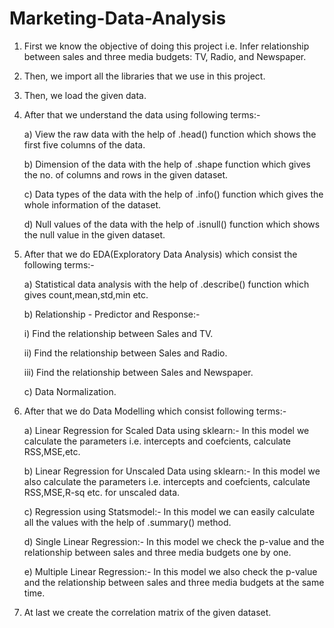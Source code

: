 # Marketing-Data-Analysis

1. First we know the objective of doing this project i.e. Infer relationship between sales and three media budgets: TV, Radio, and Newspaper.

1. Then, we import all the libraries that we use in this project.

2. Then, we load the given data.

3. After that we understand the data using following terms:-

    a) View the raw data with the help of .head() function which shows the first five columns of the data.
   
    b) Dimension of the data with the help of .shape function which gives the no. of columns and rows in the given dataset.
  
    c) Data types of the data with the help of .info() function which gives the whole information of the dataset.
  
    d) Null values of the data with the help of .isnull() function which shows the null value in the given dataset.
  
4. After that we do EDA(Exploratory Data Analysis) which consist the following terms:-

    a) Statistical data analysis with the help of .describe() function which gives count,mean,std,min etc.
 
    b) Relationship - Predictor and Response:-
    
      i)  Find the relationship between Sales and TV.
    
      ii) Find the relationship between Sales and Radio.
    
      iii) Find the relationship between Sales and Newspaper.
   
    c) Data Normalization. 

5. After that we do Data Modelling which consist following terms:-
  
    a) Linear Regression for Scaled Data using sklearn:- In this model we calculate the parameters i.e. intercepts and coefcients, calculate RSS,MSE,etc.
 
    b) Linear Regression for Unscaled Data using sklearn:- In this model we also calculate the parameters i.e. intercepts and coefcients, calculate RSS,MSE,R-sq etc. for unscaled data.
  
    c) Regression using Statsmodel:- In this model we can easily calculate all the values with the help of .summary() method.
  
    d) Single Linear Regression:- In this model we check the p-value and the relationship between sales and three media budgets one by one.
  
    e) Multiple Linear Regression:- In this model we also check the p-value and the relationship between sales and three media budgets at the same time.

6. At last we create the correlation matrix of the given dataset. 
